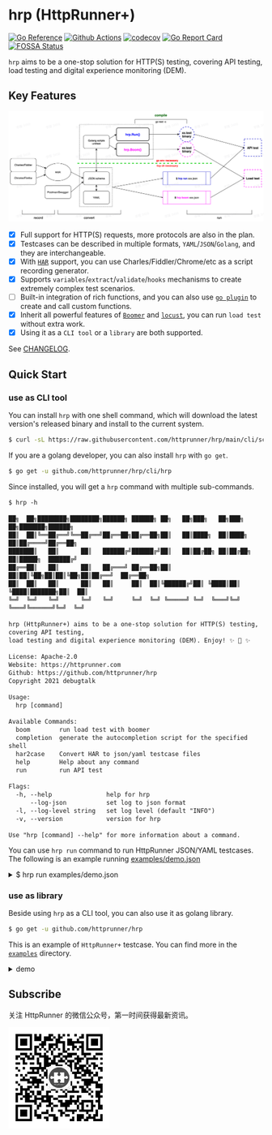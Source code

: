 # hrp (HttpRunner+)

[![Go Reference](https://pkg.go.dev/badge/github.com/httprunner/hrp.svg)](https://pkg.go.dev/github.com/httprunner/hrp)
[![Github Actions](https://github.com/httprunner/hrp/actions/workflows/unittest.yml/badge.svg)](https://github.com/httprunner/hrp/actions)
[![codecov](https://codecov.io/gh/httprunner/hrp/branch/main/graph/badge.svg?token=HPCQWCD7KO)](https://codecov.io/gh/httprunner/hrp)
[![Go Report Card](https://goreportcard.com/badge/github.com/httprunner/hrp)](https://goreportcard.com/report/github.com/httprunner/hrp)
[![FOSSA Status](https://app.fossa.com/api/projects/custom%2B27856%2Fgithub.com%2Fhttprunner%2Fhrp.svg?type=shield)](https://app.fossa.com/reports/c2742455-c8ab-4b13-8fd7-4a35ba0b2840)

`hrp` aims to be a one-stop solution for HTTP(S) testing, covering API testing, load testing and digital experience monitoring (DEM).

## Key Features

![flow chart](docs/assets/flow.jpg)

- [x] Full support for HTTP(S) requests, more protocols are also in the plan.
- [x] Testcases can be described in multiple formats, `YAML`/`JSON`/`Golang`, and they are interchangeable.
- [x] With [`HAR`][HAR] support, you can use Charles/Fiddler/Chrome/etc as a script recording generator.
- [x] Supports `variables`/`extract`/`validate`/`hooks` mechanisms to create extremely complex test scenarios.
- [ ] Built-in integration of rich functions, and you can also use [`go plugin`][plugin] to create and call custom functions.
- [x] Inherit all powerful features of [`Boomer`][Boomer] and [`locust`][locust], you can run `load test` without extra work.
- [x] Using it as a `CLI tool` or a `library` are both supported.

See [CHANGELOG].

## Quick Start

### use as CLI tool

You can install `hrp` with one shell command, which will download the latest version's released binary and install to the current system.

```bash
$ curl -sL https://raw.githubusercontent.com/httprunner/hrp/main/cli/scripts/install.sh | bash
```

If you are a golang developer, you can also install `hrp` with `go get`.

```bash
$ go get -u github.com/httprunner/hrp/cli/hrp
```

Since installed, you will get a `hrp` command with multiple sub-commands.

```text
$ hrp -h

██╗  ██╗████████╗████████╗██████╗ ██████╗ ██╗   ██╗███╗   ██╗███╗   ██╗███████╗██████╗
██║  ██║╚══██╔══╝╚══██╔══╝██╔══██╗██╔══██╗██║   ██║████╗  ██║████╗  ██║██╔════╝██╔══██╗
███████║   ██║      ██║   ██████╔╝██████╔╝██║   ██║██╔██╗ ██║██╔██╗ ██║█████╗  ██████╔╝
██╔══██║   ██║      ██║   ██╔═══╝ ██╔══██╗██║   ██║██║╚██╗██║██║╚██╗██║██╔══╝  ██╔══██╗
██║  ██║   ██║      ██║   ██║     ██║  ██║╚██████╔╝██║ ╚████║██║ ╚████║███████╗██║  ██║
╚═╝  ╚═╝   ╚═╝      ╚═╝   ╚═╝     ╚═╝  ╚═╝ ╚═════╝ ╚═╝  ╚═══╝╚═╝  ╚═══╝╚══════╝╚═╝  ╚═╝

hrp (HttpRunner+) aims to be a one-stop solution for HTTP(S) testing, covering API testing,
load testing and digital experience monitoring (DEM). Enjoy! ✨ 🚀 ✨

License: Apache-2.0
Website: https://httprunner.com
Github: https://github.com/httprunner/hrp
Copyright 2021 debugtalk

Usage:
  hrp [command]

Available Commands:
  boom        run load test with boomer
  completion  generate the autocompletion script for the specified shell
  har2case    Convert HAR to json/yaml testcase files
  help        Help about any command
  run         run API test

Flags:
  -h, --help               help for hrp
      --log-json           set log to json format
  -l, --log-level string   set log level (default "INFO")
  -v, --version            version for hrp

Use "hrp [command] --help" for more information about a command.
```

You can use `hrp run` command to run HttpRunner JSON/YAML testcases. The following is an example running [examples/demo.json][demo.json]

<details>
<summary>$ hrp run examples/demo.json</summary>

```text
5:21PM INF Set log to color console other than JSON format.
5:21PM ??? Set log level
5:21PM INF [init] SetDebug debug=true
5:21PM INF [init] SetFailfast failfast=true
5:21PM INF [init] Reset session variables
5:21PM INF load json testcase path=/Users/debugtalk/MyProjects/HttpRunner-dev/hrp/examples/demo.json
5:21PM INF call function success arguments=[5] funcName=gen_random_string output=A65rg
5:21PM INF call function success arguments=[12.3,3.45] funcName=max output=12.3
5:21PM INF run testcase start testcase="demo with complex mechanisms"
5:21PM INF transaction name=tran1 type=start
5:21PM INF run step start step="get with params"
5:21PM INF call function success arguments=[12.3,34.5] funcName=max output=34.5
-------------------- request --------------------
GET /get?foo1=A65rg&foo2=34.5 HTTP/1.1
Host: postman-echo.com
User-Agent: HttpRunnerPlus


==================== response ===================
HTTP/1.1 200 OK
Content-Length: 304
Connection: keep-alive
Content-Type: application/json; charset=utf-8
Date: Thu, 23 Dec 2021 09:21:30 GMT
Etag: W/"130-t7qE4M7C+OQ0jGdRWkr2R3gjq+w"
Set-Cookie: sails.sid=s%3AAiqfRgMtWKG3oOQnXJOxRD8xk58rtAW6.eD%2BBo7FBnA82XLsLFiadeg6OcuD2zHSTyhv2l%2FDVuCk; Path=/; HttpOnly
Vary: Accept-Encoding

{"args":{"foo1":"A65rg","foo2":"34.5"},"headers":{"x-forwarded-proto":"https","x-forwarded-port":"443","host":"postman-echo.com","x-amzn-trace-id":"Root=1-61c43f9a-7c855775053963a4284ba464","user-agent":"HttpRunnerPlus","accept-encoding":"gzip"},"url":"https://postman-echo.com/get?foo1=A65rg&foo2=34.5"}
--------------------------------------------------
5:21PM INF extract value from=body.args.foo1 value=A65rg
5:21PM INF set variable value=A65rg variable=varFoo1
5:21PM INF validate status_code assertMethod=equals checkValue=200 expectValue=200 result=true
5:21PM INF validate headers."Content-Type" assertMethod=startswith checkValue="application/json; charset=utf-8" expectValue=application/json result=true
5:21PM INF validate body.args.foo1 assertMethod=length_equals checkValue=A65rg expectValue=5 result=true
5:21PM INF validate $varFoo1 assertMethod=length_equals checkValue=A65rg expectValue=5 result=true
5:21PM INF validate body.args.foo2 assertMethod=equals checkValue=34.5 expectValue=34.5 result=true
5:21PM INF run step end exportVars={"varFoo1":"A65rg"} step="get with params" success=true
5:21PM INF transaction name=tran1 type=end
5:21PM INF transaction elapsed=1021.174113 name=tran1
5:21PM INF run step start step="post json data"
5:21PM INF call function success arguments=[12.3,3.45] funcName=max output=12.3
-------------------- request --------------------
POST /post HTTP/1.1
Host: postman-echo.com
Content-Type: application/json; charset=UTF-8

{"foo1":"A65rg","foo2":12.3}
==================== response ===================
HTTP/1.1 200 OK
Content-Length: 424
Connection: keep-alive
Content-Type: application/json; charset=utf-8
Date: Thu, 23 Dec 2021 09:21:30 GMT
Etag: W/"1a8-IhWXQxTXlxmnbqdRh+oBPRTLsOU"
Set-Cookie: sails.sid=s%3AzXIPVMKipoISZG0Zj4tX73vKDbIdFtzZ.xD50I4UMHUERmcgWfp64f0a8g%2BT9YIUf0Fi1l5bXbQA; Path=/; HttpOnly
Vary: Accept-Encoding

{"args":{},"data":{"foo1":"A65rg","foo2":12.3},"files":{},"form":{},"headers":{"x-forwarded-proto":"https","x-forwarded-port":"443","host":"postman-echo.com","x-amzn-trace-id":"Root=1-61c43f9a-78aab84a36a753ea6b5dd0f7","content-length":"28","user-agent":"Go-http-client/1.1","content-type":"application/json; charset=UTF-8","accept-encoding":"gzip"},"json":{"foo1":"A65rg","foo2":12.3},"url":"https://postman-echo.com/post"}
--------------------------------------------------
5:21PM INF validate status_code assertMethod=equals checkValue=200 expectValue=200 result=true
5:21PM INF validate body.json.foo1 assertMethod=length_equals checkValue=A65rg expectValue=5 result=true
5:21PM INF validate body.json.foo2 assertMethod=equals checkValue=12.3 expectValue=12.3 result=true
5:21PM INF run step end exportVars=null step="post json data" success=true
5:21PM INF run step start step="post form data"
5:21PM INF call function success arguments=[12.3,3.45] funcName=max output=12.3
-------------------- request --------------------
POST /post HTTP/1.1
Host: postman-echo.com
Content-Type: application/x-www-form-urlencoded; charset=UTF-8

foo1=A65rg&foo2=12.3
==================== response ===================
HTTP/1.1 200 OK
Content-Length: 445
Connection: keep-alive
Content-Type: application/json; charset=utf-8
Date: Thu, 23 Dec 2021 09:21:30 GMT
Etag: W/"1bd-g4G7WmMU7EzJYzPTYgqX67Ug9iE"
Set-Cookie: sails.sid=s%3Al3gcdxEQug7ddxPlA2Kfxvm7d_z9ImEt.4IQI1SVX5xuTefX0N0UvJPQxVvA1SAMm7ztHESkHXsY; Path=/; HttpOnly
Vary: Accept-Encoding

{"args":{},"data":"","files":{},"form":{"foo1":"A65rg","foo2":"12.3"},"headers":{"x-forwarded-proto":"https","x-forwarded-port":"443","host":"postman-echo.com","x-amzn-trace-id":"Root=1-61c43f9a-6458626c64b04fd60245714b","content-length":"20","user-agent":"Go-http-client/1.1","content-type":"application/x-www-form-urlencoded; charset=UTF-8","accept-encoding":"gzip"},"json":{"foo1":"A65rg","foo2":"12.3"},"url":"https://postman-echo.com/post"}
--------------------------------------------------
5:21PM INF validate status_code assertMethod=equals checkValue=200 expectValue=200 result=true
5:21PM INF validate body.form.foo1 assertMethod=length_equals checkValue=A65rg expectValue=5 result=true
5:21PM INF validate body.form.foo2 assertMethod=equals checkValue=12.3 expectValue=12.3 result=true
5:21PM INF run step end exportVars=null step="post form data" success=true
5:21PM INF run testcase end testcase="demo with complex mechanisms"
```
</details>

### use as library

Beside using `hrp` as a CLI tool, you can also use it as golang library.

```bash
$ go get -u github.com/httprunner/hrp
```

This is an example of `HttpRunner+` testcase. You can find more in the [`examples`][examples] directory.


<details>
<summary>demo</summary>

```go
import (
    "testing"

    "github.com/httprunner/hrp"
)

func TestCaseDemo(t *testing.T) {
    demoTestCase := &hrp.TestCase{
        Config: hrp.NewConfig("demo with complex mechanisms").
            SetBaseURL("https://postman-echo.com").
            WithVariables(map[string]interface{}{ // global level variables
                "n":       5,
                "a":       12.3,
                "b":       3.45,
                "varFoo1": "${gen_random_string($n)}",
                "varFoo2": "${max($a, $b)}", // 12.3; eval with built-in function
            }),
        TestSteps: []hrp.IStep{
            hrp.NewStep("transaction 1 start").StartTransaction("tran1"), // start transaction
            hrp.NewStep("get with params").
                WithVariables(map[string]interface{}{ // step level variables
                    "n":       3,                // inherit config level variables if not set in step level, a/varFoo1
                    "b":       34.5,             // override config level variable if existed, n/b/varFoo2
                    "varFoo2": "${max($a, $b)}", // 34.5; override variable b and eval again
                }).
                GET("/get").
                WithParams(map[string]interface{}{"foo1": "$varFoo1", "foo2": "$varFoo2"}). // request with params
                WithHeaders(map[string]string{"User-Agent": "HttpRunnerPlus"}).             // request with headers
                Extract().
                WithJmesPath("body.args.foo1", "varFoo1"). // extract variable with jmespath
                Validate().
                AssertEqual("status_code", 200, "check response status code").        // validate response status code
                AssertStartsWith("headers.\"Content-Type\"", "application/json", ""). // validate response header
                AssertLengthEqual("body.args.foo1", 5, "check args foo1").            // validate response body with jmespath
                AssertLengthEqual("$varFoo1", 5, "check args foo1").                  // assert with extracted variable from current step
                AssertEqual("body.args.foo2", "34.5", "check args foo2"),             // notice: request params value will be converted to string
            hrp.NewStep("transaction 1 end").EndTransaction("tran1"), // end transaction
            hrp.NewStep("post json data").
                POST("/post").
                WithBody(map[string]interface{}{
                    "foo1": "$varFoo1",       // reference former extracted variable
                    "foo2": "${max($a, $b)}", // 12.3; step level variables are independent, variable b is 3.45 here
                }).
                Validate().
                AssertEqual("status_code", 200, "check status code").
                AssertLengthEqual("body.json.foo1", 5, "check args foo1").
                AssertEqual("body.json.foo2", 12.3, "check args foo2"),
            hrp.NewStep("post form data").
                POST("/post").
                WithHeaders(map[string]string{"Content-Type": "application/x-www-form-urlencoded; charset=UTF-8"}).
                WithBody(map[string]interface{}{
                    "foo1": "$varFoo1",       // reference former extracted variable
                    "foo2": "${max($a, $b)}", // 12.3; step level variables are independent, variable b is 3.45 here
                }).
                Validate().
                AssertEqual("status_code", 200, "check status code").
                AssertLengthEqual("body.form.foo1", 5, "check args foo1").
                AssertEqual("body.form.foo2", "12.3", "check args foo2"), // form data will be converted to string
        },
    }

    err := hrp.NewRunner(nil).Run(demoTestCase) // hrp.Run(demoTestCase)
    if err != nil {
        t.Fatalf("run testcase error: %v", err)
    }
}
```
</details>

## Subscribe

关注 HttpRunner 的微信公众号，第一时间获得最新资讯。

<img src="docs/assets/qrcode.jpg" alt="HttpRunner" width="200">

[HttpRunner]: https://github.com/httprunner/httprunner
[Boomer]: https://github.com/myzhan/boomer
[locust]: https://github.com/locustio/locust
[jmespath]: https://jmespath.org/
[allure]: https://docs.qameta.io/allure/
[HAR]: http://httparchive.org/
[plugin]: https://pkg.go.dev/plugin
[demo.json]: https://github.com/httprunner/hrp/blob/main/examples/demo.json
[examples]: https://github.com/httprunner/hrp/blob/main/examples/
[CHANGELOG]: docs/CHANGELOG.md